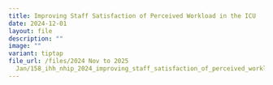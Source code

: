 ```yaml
---
title: Improving Staff Satisfaction of Perceived Workload in the ICU
date: 2024-12-01
layout: file
description: ""
image: ""
variant: tiptap
file_url: /files/2024 Nov to 2025
  Jan/158_ihh_nhip_2024_improving_staff_satisfaction_of_perceived_workload_in_the_icu.pdf
---
```


